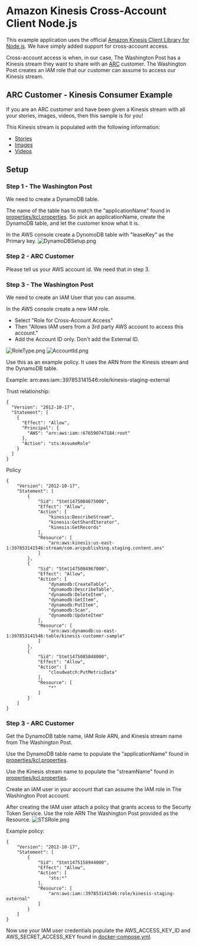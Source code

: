 # Amazon Kinesis Cross-Account Client Node.js
This example application uses the official [Amazon Kinesis Client Library for Node.js](https://github.com/awslabs/amazon-kinesis-client-nodejs).  We have simply added support for cross-account access.

Cross-account access is when, in our case, The Washington Post has a Kinesis stream they want to share with an [ARC](http://www.arcpublishing.com) customer.  The Washington Post creates an IAM role that our customer can assume to access our Kinesis stream.

## ARC Customer - Kinesis Consumer Example
If you are an ARC customer and have been given a Kinesis stream with all your stories, images, videos, then this sample is for you!

This Kinesis stream is populated with the following information:
* [Stories](https://github.com/washingtonpost/ans-schema/blob/master/src/main/resources/schema/ans/0.5.7/content_operation.json)
* [Images](https://github.com/washingtonpost/ans-schema/blob/master/src/main/resources/schema/ans/0.5.7/image_operation.json)
* [Videos](https://github.com/washingtonpost/ans-schema/blob/master/src/main/resources/schema/ans/0.5.7/video_operation.json)

## Setup
### Step 1 - The Washington Post
We need to create a DynamoDB table.

The name of the table has to match the "applicationName" found in [properties/kcl.properties](properties/kcl.propertis).  So pick an applicationName, create the DynamoDB table, and let the customer know what it is.

In the AWS console create a DynomoDB table with "leaseKey" as the Primary key.
![DynamoDBSetup.png](DynamoDBSetup.png)

### Step 2 - ARC Customer
Please tell us your AWS account id.  We need that in step 3.

### Step 3 - The Washington Post
We need to create an IAM User that you can assume.

In the AWS console create a new IAM role.
* Select "Role for Cross-Account Access"
* Then "Allows IAM users from a 3rd party AWS account to access this account."
* Add the Account ID only.  Don't add the External ID.

![RoleType.png](RoleType.png)
![AccountId.png](AccountId.png)

Use this as an example policy.  It uses the ARN from the Kinesis stream and the DynamoDB table.

Example: arn:aws:iam::397853141546:role/kinesis-staging-external

Trust relationship:
```
{
  "Version": "2012-10-17",
  "Statement": [
    {
      "Effect": "Allow",
      "Principal": {
        "AWS": "arn:aws:iam::676590747184:root"
      },
      "Action": "sts:AssumeRole"
    }
  ]
}
```
Policy

```
{
    "Version": "2012-10-17",
    "Statement": [
        {
            "Sid": "Stmt1475084675000",
            "Effect": "Allow",
            "Action": [
                "kinesis:DescribeStream",
                "kinesis:GetShardIterator",
                "kinesis:GetRecords"
            ],
            "Resource": [
                "arn:aws:kinesis:us-east-1:397853141546:stream/com.arcpublishing.staging.content.ans"
            ]
        },
        {
            "Sid": "Stmt1475084967000",
            "Effect": "Allow",
            "Action": [
                "dynamodb:CreateTable",
                "dynamodb:DescribeTable",
                "dynamodb:DeleteItem",
                "dynamodb:GetItem",
                "dynamodb:PutItem",
                "dynamodb:Scan",
                "dynamodb:UpdateItem"
            ],
            "Resource": [
                "arn:aws:dynamodb:us-east-1:397853141546:table/kinesis-customer-sample"
            ]
        },
        {
            "Sid": "Stmt1475085048000",
            "Effect": "Allow",
            "Action": [
                "cloudwatch:PutMetricData"
            ],
            "Resource": [
                "*"
            ]
        }
    ]
}
```

### Step 3 - ARC Customer
Get the DynamoDB table name, IAM Role ARN, and Kinesis stream name from The Washington Post.

Use the DynamoDB table name to populate the "applicationName" found in [properties/kcl.properties](properties/kcl.propertis).

Use the Kinesis stream name to populate the "streamName" found in [properties/kcl.properties](properties/kcl.propertis).

Create an IAM user in your account that can assume the IAM role in The Washington Post account.

After creating the IAM user attach a policy that grants access to the Securty Token Service.  Use the role ARN The Washington Post provided as the Resource.
![STSRole.png](STSRole.png)

Example policy:
```
{
    "Version": "2012-10-17",
    "Statement": [
        {
            "Sid": "Stmt1475158944000",
            "Effect": "Allow",
            "Action": [
                "sts:*"
            ],
            "Resource": [
                "arn:aws:iam::397853141546:role/kinesis-staging-external"
            ]
        }
    ]
}
```

Now use your IAM user credentials populate the AWS_ACCESS_KEY_ID and AWS_SECRET_ACCESS_KEY found in [docker-compose.yml](docker-compose.yml).